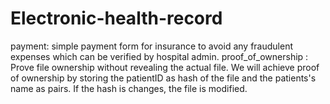 # Electronic-health-record
payment: simple payment form for insurance to avoid any fraudulent expenses which can be verified by hospital admin.
proof_of_ownership :  Prove file ownership without revealing the actual file. We will achieve proof of ownership by storing the patientID as hash of the file and the patients's name as pairs. If the hash is changes, the file is modified.

